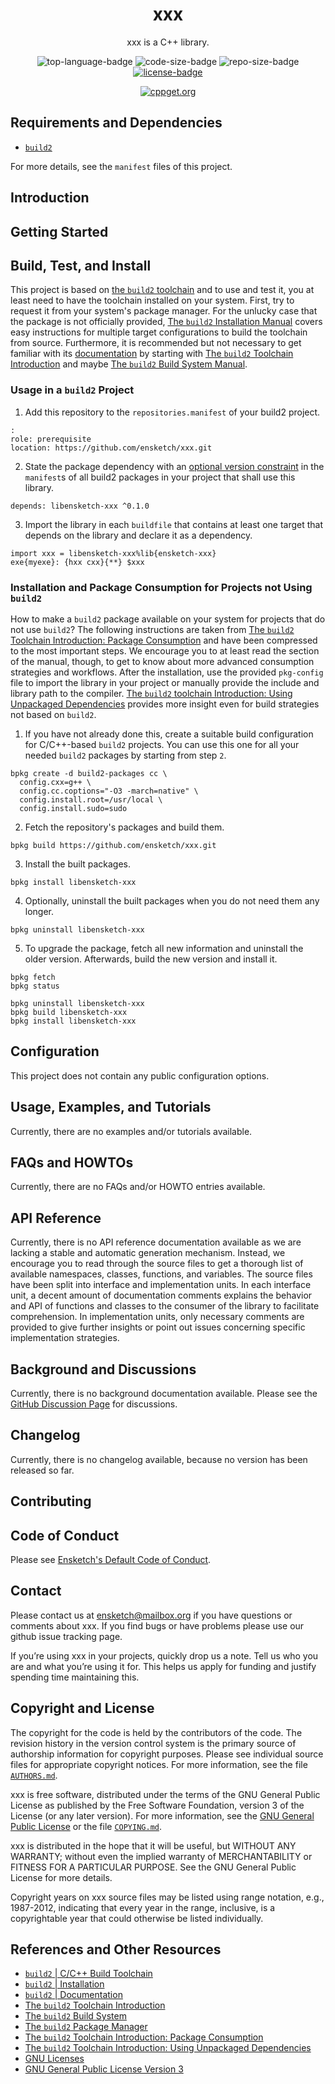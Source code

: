 <div align="center">

# xxx

xxx is a C++ library.

![top-language-badge](https://img.shields.io/github/languages/top/ensketch/xxx.svg?style=for-the-badge)
![code-size-badge](https://img.shields.io/github/languages/code-size/ensketch/xxx.svg?style=for-the-badge)
![repo-size-badge](https://img.shields.io/github/repo-size/ensketch/xxx.svg?style=for-the-badge)
[![license-badge](https://img.shields.io/github/license/ensketch/xxx.svg?style=for-the-badge&color=blue)](#copyright-and-license)

[![cppget.org](https://img.shields.io/website/https/cppget.org/libensketch-xxx.svg?down_message=offline&label=b|2cppget.org&style=for-the-badge&up_color=blue&up_message=online)](https://cppget.org/libensketch-xxx)

</div>

## Requirements and Dependencies

- [`build2`][build2]

For more details, see the `manifest` files of this project.

## Introduction

## Getting Started

## Build, Test, and Install

This project is based on [the `build2` toolchain][build2] and to use and test it, you at least need to have the toolchain installed on your system.
First, try to request it from your system's package manager.
For the unlucky case that the package is not officially provided, [The `build2` Installation Manual][build2-install] covers easy instructions for multiple target configurations to build the toolchain from source.
Furthermore, it is recommended but not necessary to get familiar with its [documentation][build2-docs] by starting with [The `build2` Toolchain Introduction][build2-intro] and maybe [The `build2` Build System Manual][build2-build-system].

### Usage in a `build2` Project

1. Add this repository to the `repositories.manifest` of your build2 project.

```
:
role: prerequisite
location: https://github.com/ensketch/xxx.git
```

2. State the package dependency with an [optional version constraint](https://build2.org/bpkg/doc/build2-package-manager-manual.xhtml#package-version-constraint) in the `manifest`s of all build2 packages in your project that shall use this library.

```
depends: libensketch-xxx ^0.1.0
```

3. Import the library in each `buildfile` that contains at least one target that depends on the library and declare it as a dependency.

```
import xxx = libensketch-xxx%lib{ensketch-xxx}
exe{myexe}: {hxx cxx}{**} $xxx
```

### Installation and Package Consumption for Projects not Using `build2`

How to make a `build2` package available on your system for projects that do not use `build2`?
The following instructions are taken from [The `build2` Toolchain Introduction: Package Consumption][build2-intro-consumption] and have been compressed to the most important steps.
We encourage you to at least read the section of the manual, though, to get to know about more advanced consumption strategies and workflows.
After the installation, use the provided `pkg-config` file to import the library in your project or manually provide the include and library path to the compiler.
[The `build2` toolchain Introduction: Using Unpackaged Dependencies][build2-intro-unpackaged-dependencies] provides more insight even for build strategies not based on `build2`.

1. If you have not already done this, create a suitable build configuration for C/C++-based `build2` projects. You can use this one for all your needed `build2` packages by starting from step `2`.

```
bpkg create -d build2-packages cc \
  config.cxx=g++ \
  config.cc.coptions="-O3 -march=native" \
  config.install.root=/usr/local \
  config.install.sudo=sudo
```

2. Fetch the repository's packages and build them.

```
bpkg build https://github.com/ensketch/xxx.git
```

3. Install the built packages.

```
bpkg install libensketch-xxx
```

4. Optionally, uninstall the built packages when you do not need them any longer.

```
bpkg uninstall libensketch-xxx
```

5. To upgrade the package, fetch all new information and uninstall the older version. Afterwards, build the new version and install it.

```
bpkg fetch
bpkg status

bpkg uninstall libensketch-xxx
bpkg build libensketch-xxx
bpkg install libensketch-xxx
```

## Configuration

This project does not contain any public configuration options.

## Usage, Examples, and Tutorials

Currently, there are no examples and/or tutorials available.

## FAQs and HOWTOs

Currently, there are no FAQs and/or HOWTO entries available.

## API Reference

Currently, there is no API reference documentation available as we are lacking a stable and automatic generation mechanism.
Instead, we encourage you to read through the source files to get a thorough list of available namespaces, classes, functions, and variables.
The source files have been split into interface and implementation units.
In each interface unit, a decent amount of documentation comments explains the behavior and API of functions and classes to the consumer of the library to facilitate comprehension.
In implementation units, only necessary comments are provided to give further insights or point out issues concerning specific implementation strategies.

## Background and Discussions

Currently, there is no background documentation available.
Please see the [GitHub Discussion Page]() for discussions.

## Changelog

Currently, there is no changelog available, because no version has been released so far.

## Contributing

## Code of Conduct

Please see [Ensketch's Default Code of Conduct][ensketch-code-of-conduct].

## Contact

Please contact us at ensketch@mailbox.org if you have questions or comments about xxx.
If you find bugs or have problems please use our github issue tracking page.

If you’re using xxx in your projects, quickly drop us a note.
Tell us who you are and what you’re using it for.
This helps us apply for funding and justify spending time maintaining this.

## Copyright and License

The copyright for the code is held by the contributors of the code.
The revision history in the version control system is the primary source of authorship information for copyright purposes.
Please see individual source files for appropriate copyright notices.
For more information, see the file [`AUTHORS.md`](AUTHORS.md).

xxx is free software, distributed under the terms of the GNU General
Public License as published by the Free Software Foundation,
version 3 of the License (or any later version).  For more information,
see the [GNU General Public License][GPLv3] or the file [`COPYING.md`](COPYING.md).

xxx is distributed in the hope that it will be useful, but WITHOUT ANY WARRANTY; without even the implied warranty of MERCHANTABILITY or FITNESS FOR A PARTICULAR PURPOSE. See the GNU General Public License for more details.

Copyright years on xxx source files may be listed using range notation, e.g., 1987-2012, indicating that every year in the range, inclusive, is a copyrightable year that could otherwise be listed individually.

## References and Other Resources

- [`build2` | C/C++ Build Toolchain][build2]
- [`build2` | Installation][build2-install]
- [`build2` | Documentation][build2-docs]
- [The `build2` Toolchain Introduction][build2-intro]
- [The `build2` Build System][build2-build-system]
- [The `build2` Package Manager][build2-package-manager]
- [The `build2` Toolchain Introduction: Package Consumption][build2-intro-consumption]
- [The `build2` Toolchain Introduction: Using Unpackaged Dependencies][build2-intro-unpackaged-dependencies]
- [GNU Licenses][GNU-licenses]
- [GNU General Public License Version 3][GPLv3]

[build2]: https://build2.org (build2 | C/C++ Build Toolchain)
[build2-install]: https://build2.org/install.xhtml (build2 | Installation)
[build2-docs]: https://build2.org/doc.xhtml (build2 | Documentation)
[build2-intro]: https://build2.org/build2-toolchain/doc/build2-toolchain-intro.xhtml (The build2 Toolchain Introduction)
[build2-build-system]: https://build2.org/build2/doc/build2-build-system-manual.xhtml (The build2 Build System)
[build2-package-manager]: https://build2.org/bpkg/doc/build2-package-manager-manual.xhtml (The build2 Package Manager)
[build2-intro-consumption]: https://build2.org/build2-toolchain/doc/build2-toolchain-intro.xhtml#guide-consume-pkg (The build2 Toolchain Introduction: Package Consumption)
[build2-intro-unpackaged-dependencies]: https://build2.org/build2-toolchain/doc/build2-toolchain-intro.xhtml#guide-unpackaged-deps (The build2 Toolchain Introduction: Using Unpackaged Dependencies)
[ensketch-code-of-conduct]: https://github.com/ensketch/.github/blob/main/CODE_OF_CONDUCT.md (Ensketch's Default Code of Conduct)
[GNU-licenses]: https://www.gnu.org/licenses/ (GNU Licenses)
[GPLv3]: https://www.gnu.org/licenses/gplv3.html (GNU General Public License Version 3)
